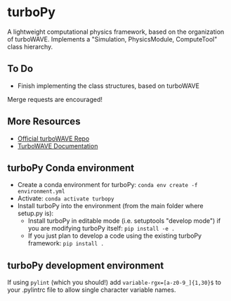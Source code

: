 turboPy
=======================

A lightweight computational physics framework, based on the organization of turboWAVE. Implements a "Simulation, PhysicsModule, ComputeTool" class hierarchy.


To Do
-----

-   Finish implementing the class structures, based on turboWAVE

Merge requests are encouraged!


More Resources
--------------

-   [Official turboWAVE Repo](https://github.com/USNavalResearchLaboratory/turboWAVE)
-   [TurboWAVE Documentation](https://turbowave.readthedocs.io)


turboPy Conda environment
-------------------------

-   Create a conda environment for turboPy: `conda env create -f environment.yml`
-   Activate: `conda activate turbopy`
-   Install turboPy into the environment (from the main folder where setup.py is): 
	- Install turboPy in editable mode (i.e. setuptools "develop mode") if you are 
modifying turboPy itself: `pip install -e .` 
	- If you just plan to develop a code using the existing turboPy framework: `pip install .` 


turboPy development environment
-------------------------------

If using `pylint` (which you should!) add `variable-rgx=[a-z0-9_]{1,30}$` to your .pylintrc file
to allow single character variable names.
